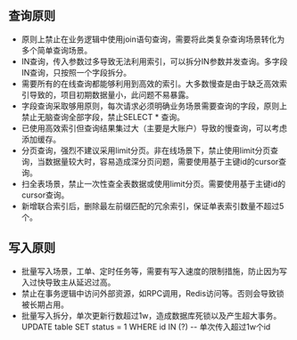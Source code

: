 ## 查询原则
- 原则上禁止在业务逻辑中使用join语句查询，需要将此类复杂查询场景转化为多个简单查询场景。
- IN查询，传入参数过多导致无法利用索引，可以拆分IN参数并发查询。多字段IN查询，只按照一个字段拆分。
- 需要所有的在线查询都能够利用到高效的索引。大多数慢查是由于缺乏高效索引导致的，项目初期数据量小，此问题不易暴露。
- 字段查询采取够用原则，每次请求必须明确业务场景需要查询的字段，原则上禁止无脑查询全部字段，禁止SELECT * 查询。
- 已使用高效索引但查询结果集过大（主要是大账户）导致的慢查询，可以考虑添加缓存。
- 分页查询，强烈不建议采用limit分页。非在线场景下，禁止使用limit分页查询，当数据量较大时，容易造成深分页问题，需要使用基于主键id的cursor查询。
- 扫全表场景，禁止一次性查全表数据或使用limit分页。需要使用基于主键id的cursor查询。
- 新增联合索引后，删除最左前缀匹配的冗余索引，保证单表索引数量不超过5个。

## 写入原则
- 批量写入场景，工单、定时任务等，需要有写入速度的限制措施，防止因为写入过快导致主从延迟过高。
- 禁止在事务逻辑中访问外部资源，如RPC调用，Redis访问等。否则会导致锁被长期占用。
- 批量写入拆分，单次更新行数超过1w，造成数据库死锁以及产生超大事务。UPDATE table SET status = 1 WHERE id IN (?) -- 单次传入超过1w个id
